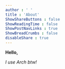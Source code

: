 ```yaml
---
author : ' '
title : 'About'
ShowShareButtons : false
ShowReadingTime : false
ShowPostNavLinks : true
ShowBreadCrumbs : false
disableShare : true
---
```


**Hello,** 

*I use Arch btw!*

